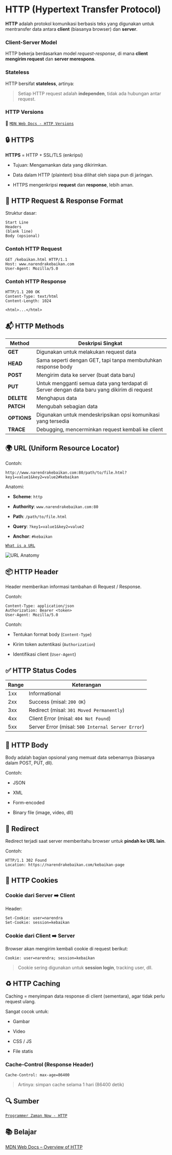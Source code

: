 # HTTP (Hypertext Transfer Protocol)

**HTTP** adalah protokol komunikasi berbasis teks yang digunakan untuk mentransfer data antara **client** (biasanya browser) dan **server**.

### Client-Server Model

HTTP bekerja berdasarkan model *request-response*, di mana **client mengirim request** dan **server merespons**.

### Stateless

HTTP bersifat **stateless**, artinya:

> Setiap HTTP request adalah **independen**, tidak ada hubungan antar request.

### HTTP Versions

🔗 [`MDN Web Docs - HTTP Versions`](https://developer.mozilla.org/en-US/docs/Web/HTTP/Guides/Evolution_of_HTTP)

## 🔒 HTTPS

**HTTPS** = HTTP + SSL/TLS (enkripsi)

- Tujuan: Mengamankan data yang dikirimkan.

- Data dalam HTTP (plaintext) bisa dilihat oleh siapa pun di jaringan.

- HTTPS mengenkripsi **request** dan **response**, lebih aman.

## 🔄 HTTP Request & Response Format

Struktur dasar:

```
Start Line
Headers
(blank line)
Body (opsional)
```

### Contoh HTTP Request

```
GET /kebaikan.html HTTP/1.1
Host: www.narendrakebaikan.com
User-Agent: Mozilla/5.0
```

### Contoh HTTP Response

```
HTTP/1.1 200 OK
Content-Type: text/html
Content-Length: 1024

<html>...</html>
```

## 📬 HTTP Methods

| Method  | Deskripsi Singkat |
|---------|-------------------|
| **GET**     | Digunakan untuk melakukan request data |
| **HEAD**    | Sama seperti dengan GET, tapi tanpa membutuhkan response body |
| **POST**    | Mengirim data ke server (buat data baru) |
| **PUT**     | Untuk mengganti semua data yang terdapat di Server dengan data baru yang dikirim di request |
| **DELETE**  | Menghapus data |
| **PATCH**   | Mengubah sebagian data |
| **OPTIONS** | Digunakan untuk mendeskripsikan opsi komunikasi yang tersedia |
| **TRACE**   | Debugging, mencerminkan request kembali ke client |

## 🌍 URL (Uniform Resource Locator)

Contoh:

```
http://www.narendrakebaikan.com:80/path/to/file.html?key1=value1&key2=value2#kebaikan
```

Anatomi:

- **Scheme**: `http`

- **Authority**: `www.narendrakebaikan.com:80`

- **Path**: `/path/to/file.html`

- **Query**: `?key1=value1&key2=value2`

- **Anchor**: `#kebaikan`

[`What is a URL`](https://developer.mozilla.org/en-US/docs/Learn_web_development/Howto/Web_mechanics/What_is_a_URL)

![URL Anatomy](https://developer.mozilla.org/en-US/docs/Learn_web_development/Howto/Web_mechanics/What_is_a_URL/mdn-url-all.png)

## 📦 HTTP Header

Header memberikan informasi tambahan di Request / Response.

Contoh:

```
Content-Type: application/json
Authorization: Bearer <token>
User-Agent: Mozilla/5.0
```

Contoh:

- Tentukan format body (`Content-Type`)

- Kirim token autentikasi (`Authorization`)

- Identifikasi client (`User-Agent`)

## ✅ HTTP Status Codes

| Range | Keterangan          |
|-------|----------------------|
| 1xx   | Informational        |
| 2xx   | Success (misal: `200 OK`) |
| 3xx   | Redirect (misal: `301 Moved Permanently`) |
| 4xx   | Client Error (misal: `404 Not Found`) |
| 5xx   | Server Error (misal: `500 Internal Server Error`) |

## 📄 HTTP Body

Body adalah bagian opsional yang memuat data sebenarnya (biasanya dalam POST, PUT, dll).

Contoh:

- JSON

- XML

- Form-encoded

- Binary file (image, video, dll)

## 🔁 Redirect

Redirect terjadi saat server memberitahu browser untuk **pindah ke URL lain**.

Contoh:
```
HTTP/1.1 302 Found
Location: https://narendrakebaikan.com/kebaikan-page
```

## 🍪 HTTP Cookies

### Cookie dari Server ➡️ Client

Header:

```
Set-Cookie: user=narendra
Set-Cookie: session=kebaikan
```

### Cookie dari Client ➡️ Server

Browser akan mengirim kembali cookie di request berikut:

```
Cookie: user=narendra; session=kebaikan
```

> Cookie sering digunakan untuk **session login**, tracking user, dll.

## ♻️ HTTP Caching

Caching = menyimpan data response di client (sementara), agar tidak perlu request ulang.

Sangat cocok untuk:

- Gambar

- Video

- CSS / JS

- File statis

### Cache-Control (Response Header)

```
Cache-Control: max-age=86400
```

> Artinya: simpan cache selama 1 hari (86400 detik)

## 🔍 Sumber
[`Programmer Zaman Now - HTTP`](https://docs.google.com/presentation/d/13RSfJzqjnvdUO33u2K1m8vefa7sn9rIZ5h4wUa-DIqk/edit?slide=id.p#slide=id.p)  


## 📚 Belajar

[MDN Web Docs – Overview of HTTP](https://developer.mozilla.org/en-US/docs/Web/HTTP/Guides/Overview)
